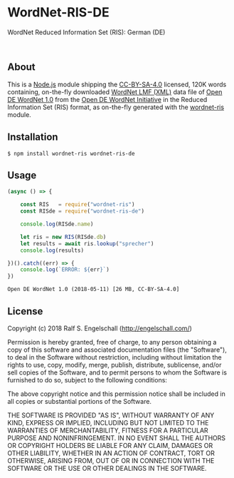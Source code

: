 
WordNet-RIS-DE
==============

WordNet Reduced Information Set (RIS): German (DE)

<p/>
<img src="https://nodei.co/npm/wordnet-ris-de.png?downloads=true&stars=true" alt=""/>

<p/>
<img src="https://david-dm.org/rse/wordnet-ris-de.png" alt=""/>

About
-----

This is a [Node.js](https://nodejs.org/) module shipping the
[CC-BY-SA-4.0](https://spdx.org/licenses/CC-BY-SA-4.0.html) licensed,
120K words containing, on-the-fly downloaded [WordNet LMF (XML)](https://github.com/globalwordnet/schemas)
data file of [Open DE WordNet 1.0](https://github.com/hdaSprachtechnologie/odenet/)
from the [Open DE WordNet Initiative](https://ikum.mediencampus.h-da.de/projekt/open-de-wordnet-initiative/)
in the Reduced Information Set (RIS) format, as on-the-fly generated with the
[wordnet-ris](https://npmjs.com/wordnet-ris) module.

Installation
------------

```shell
$ npm install wordnet-ris wordnet-ris-de
```

Usage
-----

```js
(async () => {

    const RIS   = require("wordnet-ris")
    const RISde = require("wordnet-ris-de")

    console.log(RISde.name)

    let ris = new RIS(RISde.db)
    let results = await ris.lookup("sprecher")
    console.log(results)

})().catch((err) => {
    console.log(`ERROR: ${err}`)
})
```

```
Open DE WordNet 1.0 (2018-05-11) [26 MB, CC-BY-SA-4.0]
```

License
-------

Copyright (c) 2018 Ralf S. Engelschall (http://engelschall.com/)

Permission is hereby granted, free of charge, to any person obtaining
a copy of this software and associated documentation files (the
"Software"), to deal in the Software without restriction, including
without limitation the rights to use, copy, modify, merge, publish,
distribute, sublicense, and/or sell copies of the Software, and to
permit persons to whom the Software is furnished to do so, subject to
the following conditions:

The above copyright notice and this permission notice shall be included
in all copies or substantial portions of the Software.

THE SOFTWARE IS PROVIDED "AS IS", WITHOUT WARRANTY OF ANY KIND,
EXPRESS OR IMPLIED, INCLUDING BUT NOT LIMITED TO THE WARRANTIES OF
MERCHANTABILITY, FITNESS FOR A PARTICULAR PURPOSE AND NONINFRINGEMENT.
IN NO EVENT SHALL THE AUTHORS OR COPYRIGHT HOLDERS BE LIABLE FOR ANY
CLAIM, DAMAGES OR OTHER LIABILITY, WHETHER IN AN ACTION OF CONTRACT,
TORT OR OTHERWISE, ARISING FROM, OUT OF OR IN CONNECTION WITH THE
SOFTWARE OR THE USE OR OTHER DEALINGS IN THE SOFTWARE.

